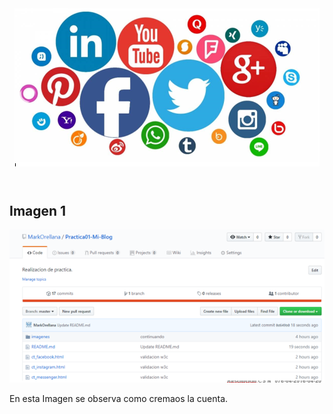 ﻿<!DOCTYPE html>
<head>
    <title> ReadMe</title>
    <meta charset="utf-8" />
    <meta name="viewport" content="width=device-width, initial-scale=1" />
    </head>
<body>
    <header >
                <img src="imagenes/ct_rsociales.png " alt="Redes Sociales" />
    </header>
<section>
        <h2>Imagen 1</h2>
        <article>
        <img src="Capturas/1.PNG " alt="Imagen1" />        
        <p>En esta Imagen se observa como cremaos la cuenta.</p>
        </article>

<!-- # Practica01-Mi-Blog
Realizacion de practica conforme a los requerimentos.
Entender y organizar de una mejor manera los sitios de web en Internet. 
Crear sitios web aplicando estándares actuales.
Desarrollar aplicaciones web interactivas y amigables al usuario.
El conejo malo. -->
